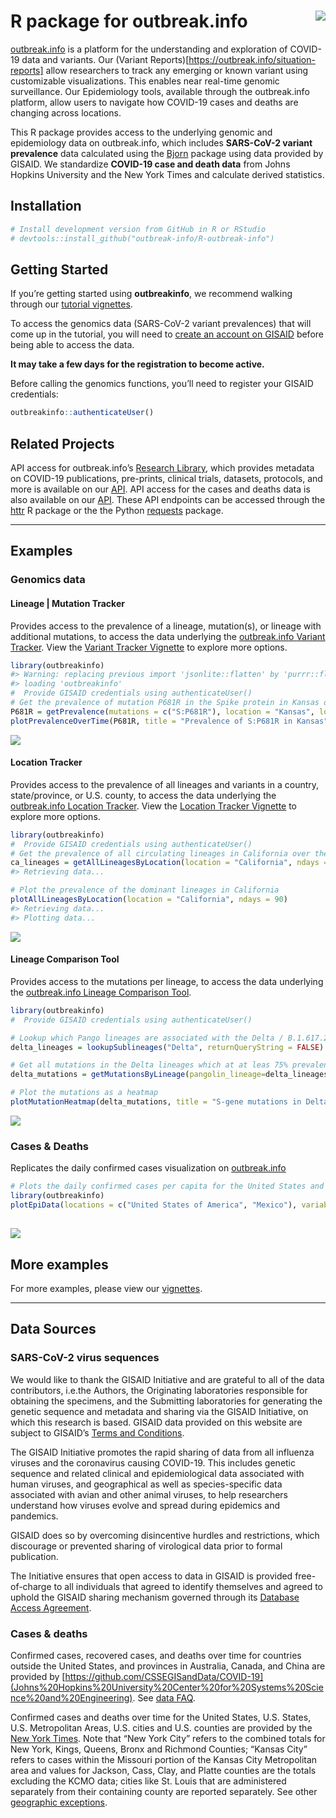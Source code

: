 
<!-- README.md is generated from README.Rmd. Please edit that file -->

# R package for outbreak.info <img src="man/figures/logo.png" align="right" />

[outbreak.info](https://outbreak.info) is a platform for the understanding and exploration of COVID-19 data and variants. Our (Variant Reports)[https://outbreak.info/situation-reports] allow researchers to track any emerging or known variant using customizable visualizations. This enables near real-time genomic surveillance. Our Epidemiology tools, available through the outbreak.info platform, allow users to navigate how COVID-19 cases and deaths are changing across locations.

This R package provides access to the underlying genomic and epidemiology data on outbreak.info, which includes **SARS-CoV-2 variant prevalence** data calculated using the [Bjorn](https://github.com/andersen-lab/bjorn/) package using data provided by GISAID. We standardize **COVID-19 case and death data** from Johns Hopkins University and the New York Times and calculate derived statistics.

## Installation

``` r
# Install development version from GitHub in R or RStudio
# devtools::install_github("outbreak-info/R-outbreak-info")
```

## Getting Started

If you’re getting started using **outbreakinfo**, we recommend walking through our
[tutorial vignettes](https://outbreak-info.github.io/R-outbreak-info/docs/articles/index.html).

To access the genomics data (SARS-CoV-2 variant prevalences) that will come up in the tutorial, you will need to [create an account on GISAID](https://www.gisaid.org/registration/register/) before being able to access the data. 

**It may take a few days for the registration to become active.** 

Before calling the genomics functions, you’ll need to register your GISAID credentials:

``` r
outbreakinfo::authenticateUser()
```

## Related Projects

API access for outbreak.info’s [Research
Library](https://outbreak.info/resources), which provides metadata on
COVID-19 publications, pre-prints, clinical trials, datasets, protocols,
and more is available on our
[API](https://api.outbreak.info/try/resources). API access for the cases
and deaths data is also available on our
[API](https://api.outbreak.info/try/covid19). These API endpoints can be
accessed through the [httr](https://httr.r-lib.org/) R package or the
the Python [requests](https://docs.python-requests.org/en/latest/)
package.

-----

## Examples

### Genomics data

#### Lineage | Mutation Tracker

Provides access to the prevalence of a lineage, mutation(s), or lineage
with additional mutations, to access the data underlying the
[outbreak.info Variant
Tracker](https://outbreak.info/situation-reports?muts=S%3AP681R). View
the [Variant Tracker Vignette](articles/varianttracker.html) to explore
more options.

``` r
library(outbreakinfo)
#> Warning: replacing previous import 'jsonlite::flatten' by 'purrr::flatten' when
#> loading 'outbreakinfo'
#  Provide GISAID credentials using authenticateUser()
# Get the prevalence of mutation P681R in the Spike protein in Kansas over time.
P681R = getPrevalence(mutations = c("S:P681R"), location = "Kansas", logInfo = FALSE)
plotPrevalenceOverTime(P681R, title = "Prevalence of S:P681R in Kansas")
```

![](man/figures/variant_tracker-1.png)<!-- -->

#### Location Tracker

Provides access to the prevalence of all lineages and variants in a
country, state/province, or U.S. county, to access the data underlying
the [outbreak.info Location
Tracker](https://outbreak.info/location-reports?loc=USA_US-CA). View the
[Location Tracker Vignette](articles/locationtracker.html) to explore
more options.

``` r
library(outbreakinfo)
#  Provide GISAID credentials using authenticateUser()
# Get the prevalence of all circulating lineages in California over the past 90 days
ca_lineages = getAllLineagesByLocation(location = "California", ndays = 90)
#> Retrieving data...

# Plot the prevalence of the dominant lineages in California
plotAllLineagesByLocation(location = "California", ndays = 90)
#> Retrieving data... 
#> Plotting data...
```

![](man/figures/location_tracker-1.png)<!-- -->

#### Lineage Comparison Tool

Provides access to the mutations per lineage, to access the data
underlying the [outbreak.info Lineage Comparison
Tool](https://outbreak.info/compare-lineages?pango=P.1&gene=ORF1a&gene=ORF1b&gene=S&gene=E&gene=ORF3a&gene=M&gene=ORF10&gene=N&gene=ORF8&gene=ORF7b&gene=ORF7a&gene=ORF6&threshold=80&dark=true).

``` r
library(outbreakinfo)
#  Provide GISAID credentials using authenticateUser()

# Lookup which Pango lineages are associated with the Delta / B.1.617.2 Variant of Concern
delta_lineages = lookupSublineages("Delta", returnQueryString = FALSE)

# Get all mutations in the Delta lineages which at at leas 75% prevalent in one of the lineages.
delta_mutations = getMutationsByLineage(pangolin_lineage=delta_lineages, frequency=0.75, logInfo = FALSE)

# Plot the mutations as a heatmap
plotMutationHeatmap(delta_mutations, title = "S-gene mutations in Delta lineages")
```

![](man/figures/lineage_comparison-1.png)<!-- -->

### Cases & Deaths

Replicates the daily confirmed cases visualization on
[outbreak.info](https://outbreak.info/epidemiology?location=USA%3BMEX&log=false&variable=confirmed_rolling&xVariable=date&fixedY=false&percapita=true)

``` r
# Plots the daily confirmed cases per capita for the United States and Mexico.
library(outbreakinfo)
plotEpiData(locations = c("United States of America", "Mexico"), variable = "confirmed_rolling_per_100k")
```

## ![](man/figures/daily_cases-1.png)<!-- -->

## More examples

For more examples, please view our
[vignettes](https://outbreak-info.github.io/R-outbreak-info/docs/articles/index.html).

-----

## Data Sources

### SARS-CoV-2 virus sequences

We would like to thank the GISAID Initiative and are grateful to all of
the data contributors, i.e.the Authors, the Originating laboratories
responsible for obtaining the specimens, and the Submitting laboratories
for generating the genetic sequence and metadata and sharing via the
GISAID Initiative, on which this research is based. GISAID data provided
on this website are subject to GISAID’s [Terms and
Conditions](https://www.gisaid.org/registration/terms-of-use/).

The GISAID Initiative promotes the rapid sharing of data from all
influenza viruses and the coronavirus causing COVID-19. This includes
genetic sequence and related clinical and epidemiological data
associated with human viruses, and geographical as well as
species-specific data associated with avian and other animal viruses, to
help researchers understand how viruses evolve and spread during
epidemics and pandemics.

GISAID does so by overcoming disincentive hurdles and restrictions,
which discourage or prevented sharing of virological data prior to
formal publication.

The Initiative ensures that open access to data in GISAID is provided
free-of-charge to all individuals that agreed to identify themselves and
agreed to uphold the GISAID sharing mechanism governed through its
[Database Access
Agreement](https://www.gisaid.org/registration/terms-of-use/).

### Cases & deaths

Confirmed cases, recovered cases, and deaths over time for countries
outside the United States, and provinces in Australia, Canada, and China
are provided by
[https://github.com/CSSEGISandData/COVID-19](Johns%20Hopkins%20University%20Center%20for%20Systems%20Science%20and%20Engineering).
See [data
FAQ](https://systems.jhu.edu/research/public-health/2019-ncov-map-faqs/).

Confirmed cases and deaths over time for the United States, U.S. States,
U.S. Metropolitan Areas, U.S. cities and U.S. counties are provided by
the [New York Times](https://github.com/nytimes/covid-19-data). Note
that “New York City” refers to the combined totals for New York, Kings,
Queens, Bronx and Richmond Counties; “Kansas City” refers to cases
within the Missouri portion of the Kansas City Metropolitan area and
values for Jackson, Cass, Clay, and Platte counties are the totals
excluding the KCMO data; cities like St. Louis that are administered
separately from their containing county are reported separately. See
other [geographic
exceptions](https://github.com/nytimes/covid-19-data#geographic-exceptions).
